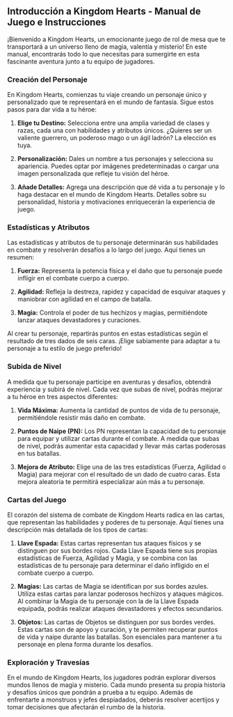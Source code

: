 ## Introducción a Kingdom Hearts - Manual de Juego e Instrucciones

¡Bienvenido a Kingdom Hearts, un emocionante juego de rol de mesa que te transportará a un universo lleno de magia, valentía y misterio! En este manual, encontrarás todo lo que necesitas para sumergirte en esta fascinante aventura junto a tu equipo de jugadores.

### Creación del Personaje
En Kingdom Hearts, comienzas tu viaje creando un personaje único y personalizado que te representará en el mundo de fantasía. Sigue estos pasos para dar vida a tu héroe:

1. **Elige tu Destino:** Selecciona entre una amplia variedad de clases y razas, cada una con habilidades y atributos únicos. ¿Quieres ser un valiente guerrero, un poderoso mago o un ágil ladrón? La elección es tuya.

2. **Personalización:** Dales un nombre a tus personajes y selecciona su apariencia. Puedes optar por imágenes predeterminadas o cargar una imagen personalizada que refleje tu visión del héroe.

3. **Añade Detalles:** Agrega una descripción que dé vida a tu personaje y lo haga destacar en el mundo de Kingdom Hearts. Detalles sobre su personalidad, historia y motivaciones enriquecerán la experiencia de juego.

### Estadísticas y Atributos
Las estadísticas y atributos de tu personaje determinarán sus habilidades en combate y resolverán desafíos a lo largo del juego. Aquí tienes un resumen:

1. **Fuerza:** Representa la potencia física y el daño que tu personaje puede infligir en el combate cuerpo a cuerpo.

2. **Agilidad:** Refleja la destreza, rapidez y capacidad de esquivar ataques y maniobrar con agilidad en el campo de batalla.

3. **Magia:** Controla el poder de tus hechizos y magias, permitiéndote lanzar ataques devastadores y curaciones.

Al crear tu personaje, repartirás puntos en estas estadísticas según el resultado de tres dados de seis caras. ¡Elige sabiamente para adaptar a tu personaje a tu estilo de juego preferido!

### Subida de Nivel
A medida que tu personaje participe en aventuras y desafíos, obtendrá experiencia y subirá de nivel. Cada vez que subas de nivel, podrás mejorar a tu héroe en tres aspectos diferentes:

1. **Vida Máxima:** Aumenta la cantidad de puntos de vida de tu personaje, permitiéndole resistir más daño en combate.

2. **Puntos de Naipe (PN):** Los PN representan la capacidad de tu personaje para equipar y utilizar cartas durante el combate. A medida que subas de nivel, podrás aumentar esta capacidad y llevar más cartas poderosas en tus batallas.

3. **Mejora de Atributo:** Elige una de las tres estadísticas (Fuerza, Agilidad o Magia) para mejorar con el resultado de un dado de cuatro caras. Esta mejora aleatoria te permitirá especializar aún más a tu personaje.

### Cartas del Juego
El corazón del sistema de combate de Kingdom Hearts radica en las cartas, que representan las habilidades y poderes de tu personaje. Aquí tienes una descripción más detallada de los tipos de cartas:

1. **Llave Espada:** Estas cartas representan tus ataques físicos y se distinguen por sus bordes rojos. Cada Llave Espada tiene sus propias estadísticas de Fuerza, Agilidad y Magia, y se combina con las estadísticas de tu personaje para determinar el daño infligido en el combate cuerpo a cuerpo.

2. **Magias:** Las cartas de Magia se identifican por sus bordes azules. Utiliza estas cartas para lanzar poderosos hechizos y ataques mágicos. Al combinar la Magia de tu personaje con la de la Llave Espada equipada, podrás realizar ataques devastadores y efectos secundarios.

3. **Objetos:** Las cartas de Objetos se distinguen por sus bordes verdes. Estas cartas son de apoyo y curación, y te permiten recuperar puntos de vida y naipe durante las batallas. Son esenciales para mantener a tu personaje en plena forma durante los desafíos.

### Exploración y Travesías
En el mundo de Kingdom Hearts, los jugadores podrán explorar diversos mundos llenos de magia y misterio. Cada mundo presenta su propia historia y desafíos únicos que pondrán a prueba a tu equipo. Además de enfrentarte a monstruos y jefes despiadados, deberás resolver acertijos y tomar decisiones que afectarán el rumbo de la historia.

